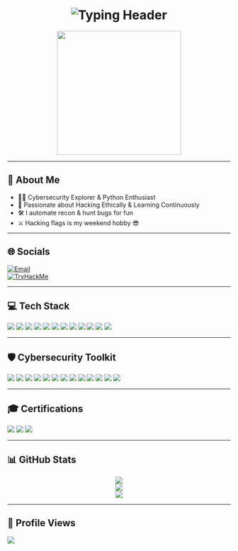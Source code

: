 <!-- Typing Header with Animation -->
<h1 align="center">
  <img src="https://readme-typing-svg.demolab.com?font=Fira+Code&size=26&duration=2000&pause=1000&center=true&vCenter=true&width=435&lines=Hey%2C+I'm+Manish+%F0%9F%91%8B;Cybersecurity+%7C+Python+Dev;Bug+Bounty+Hunter+%7C+Top+5%25+TryHackMe;Welcome+to+my+Digital+Lab+%F0%9F%94%8E" alt="Typing Header" />
</h1>

<p align="center">
  <img src="https://media.giphy.com/media/eNAsjO55tPbgaor7ma/giphy.gif" width="280" />
</p>

---

## 💫 About Me

- 👨‍💻 Cybersecurity Explorer & Python Enthusiast  
- 🔎 Passionate about Hacking Ethically & Learning Continuously  
- 🛠️ I automate recon & hunt bugs for fun  
- ⚔️ Hacking flags is my weekend hobby 😎  

---

## 🌐 Socials

[![Email](https://img.shields.io/badge/Email-D14836?logo=gmail&logoColor=white&style=for-the-badge)](mailto:mk.kumar666888@gmail.com)  
[![TryHackMe](https://img.shields.io/badge/TryHackMe-Top%205%25-212C42?style=for-the-badge&logo=tryhackme&logoColor=white)](https://tryhackme.com/p/m9x01)

---

## 💻 Tech Stack

<p align="left">
  <img src="https://img.shields.io/badge/Python-3776AB?style=for-the-badge&logo=python&logoColor=yellow"/>
  <img src="https://img.shields.io/badge/Django-092E20?style=for-the-badge&logo=django&logoColor=white"/>
  <img src="https://img.shields.io/badge/MySQL-4479A1?style=for-the-badge&logo=mysql&logoColor=white"/>
  <img src="https://img.shields.io/badge/MongoDB-4ea94b?style=for-the-badge&logo=mongodb&logoColor=white"/>
  <img src="https://img.shields.io/badge/Numpy-013243?style=for-the-badge&logo=numpy&logoColor=white"/>
  <img src="https://img.shields.io/badge/Pandas-150458?style=for-the-badge&logo=pandas&logoColor=white"/>
  <img src="https://img.shields.io/badge/Matplotlib-ffffff?style=for-the-badge&logo=plotly&logoColor=black"/>
  <img src="https://img.shields.io/badge/Git-F05033?style=for-the-badge&logo=git&logoColor=white"/>
  <img src="https://img.shields.io/badge/GitHub-181717?style=for-the-badge&logo=github&logoColor=white"/>
  <img src="https://img.shields.io/badge/VS%20Code-007ACC?style=for-the-badge&logo=visual-studio-code&logoColor=white"/>
  <img src="https://img.shields.io/badge/Linux-FCC624?style=for-the-badge&logo=linux&logoColor=black"/>
  <img src="https://img.shields.io/badge/Bash-121011?style=for-the-badge&logo=gnubash&logoColor=white"/>
</p>

---

## 🛡️ Cybersecurity Toolkit

<p align="left">
  <img src="https://img.shields.io/badge/Kali_Linux-557C94?style=for-the-badge&logo=kalilinux&logoColor=white"/>
  <img src="https://img.shields.io/badge/Nmap-0089D6?style=for-the-badge&logo=nmap&logoColor=white"/>
  <img src="https://img.shields.io/badge/Burp_Suite-FF7139?style=for-the-badge&logo=burpsuite&logoColor=white"/>
  <img src="https://img.shields.io/badge/Metasploit-2C3E50?style=for-the-badge&logo=metasploit&logoColor=white"/>
  <img src="https://img.shields.io/badge/Hydra-000000?style=for-the-badge&logo=github&logoColor=white"/>
  <img src="https://img.shields.io/badge/Wireshark-1679A7?style=for-the-badge&logo=wireshark&logoColor=white"/>
  <img src="https://img.shields.io/badge/Maltego-000000?style=for-the-badge&logo=maltego&logoColor=white"/>
  <img src="https://img.shields.io/badge/mitmproxy-8A2BE2?style=for-the-badge&logo=mitmproxy&logoColor=white"/>
  <img src="https://img.shields.io/badge/John_the_Ripper-FF0000?style=for-the-badge"/>
  <img src="https://img.shields.io/badge/Aircrack--ng-1A1A1A?style=for-the-badge"/>
  <img src="https://img.shields.io/badge/Nikto-800000?style=for-the-badge"/>
  <img src="https://img.shields.io/badge/sqlmap-FCBA03?style=for-the-badge"/>
  <img src="https://img.shields.io/badge/Netcat-555555?style=for-the-badge"/>
</p>

---

## 🎓 Certifications

<p align="left">
  <img src="https://img.shields.io/badge/CEH-Certified%20Ethical%20Hacker-red?style=for-the-badge&logo=hackthebox&logoColor=white"/>
  <img src="https://img.shields.io/badge/TryHackMe%20Top%205%25-212C42?style=for-the-badge&logo=tryhackme&logoColor=white"/>
  <img src="https://img.shields.io/badge/Udemy%20Cybersecurity-30%2Bhrs%20Training-blueviolet?style=for-the-badge&logo=udemy&logoColor=white"/>
</p>

---

## 📊 GitHub Stats

<p align="center">
  <img src="https://github-readme-stats.vercel.app/api?username=manish676&theme=tokyonight&show_icons=true&hide_border=false&count_private=true" />
  <br/>
  <img src="https://streak-stats.demolab.com?user=manish676&theme=tokyonight&hide_border=false" />
  <br/>
  <img src="https://github-readme-stats.vercel.app/api/top-langs/?username=manish676&layout=compact&theme=tokyonight&hide_border=false" />
</p>

---

## 🧭 Profile Views

[![](https://visitcount.itsvg.in/api?id=manish676&icon=0&color=0)](https://visitcount.itsvg.in)
